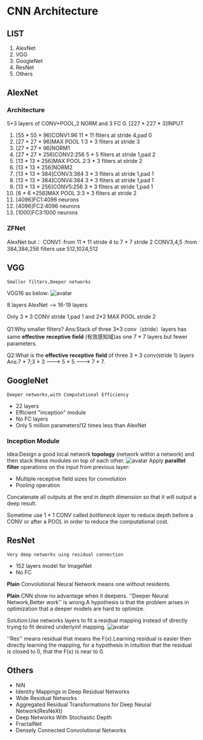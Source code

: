 # CNN Architecture

## LIST

1. AlexNet
2. VGG
3. GoogleNet
4. ResNet
5. Others

## AlexNet
### Architecture
5+3 layers of CONV+POOL,2 NORM and 3 FC
0. [227 * 227 * 3]INPUT
1. [55 * 55 * 96]CONV1:96 11 * 11 fliters at stride 4,pad 0
2. [27 * 27 * 96]MAX POOL 1:3 * 3 fliters at stride 3
3. [27 * 27 * 96]NORM1
4. [27 * 27 * 256]CONV2:256 5 * 5 fliters at stride 1,pad 2
5. [13 * 13 * 256]MAX POOL 2:3 * 3 fliters at stride 2
6. [13 * 13 * 256]NORM2
7. [13 * 13 * 384]CONV3:384 3 * 3 fliters at stride 1,pad 1
8. [13 * 13 * 384]CONV4:384 3 * 3 fliters at stride 1,pad 1
9. [13 * 13 * 256]CONV5:256 3 * 3 fliters at stride 1,pad 1
10. [6 * 6 *256]MAX POOL 3:3 * 3 fliters at stride 2
11. [4096]FC1:4096 neurons
12. [4096]FC2:4096 neurons
13. [1000]FC3:1000 neurons

### ZFNet
AlexNet but：
CONV1 :from 11 * 11 stride 4 to 7 * 7 stride 2
CONV3,4,5 :from 384,384,256 filters use 512,1024,512

## VGG
```
Smaller filters,Deeper networks
```

VGG16 as below:
![avatar](./L9_Pic1.png)

8 layers AlexNet --> 16-19 layers

Only 3 * 3 CONV stride 1,pad 1 and 2*2 MAX POOL stride 2

Q1:Why smaller filters?
Ans:Stack of three 3*3 conv（stride）layers has same __effective__ __receptive__ __field__ (有效感知域)as one 7 * 7 layers but fewer parameters.

Q2:What is the __effective__ __receptive__ __field__ of three 3 * 3 conv(stride 1) layers
Ans:7 * 7;3 * 3 ---> 5 * 5 ---> 7 * 7.

## GoogleNet

```
Deeper networks,with Computational Efficiency
```

- 22 layers
- Efficient "inception" module
- No FC layers
- Only 5 million parameters!12 times less than AlexNet

### Inception Module
Idea:Design a good local network __topology__ (network within a network) and then stack these modules on top of each other.
![avatar](./L9_Pic2.png)
Apply __paralllel__ __filter__ operations on the input from previous layer:
- Multiple receptive field sizes for convolution
- Pooling operation

Concatenate all outputs at the end in depth dimension so that it will output a deep result.

Sometime use 1 * 1 CONV called *bottleneck layer* to reduce depth before a CONV or after a POOL in order to reduce the computational cost.

## ResNet
```
Very deep networks uing residual connection
```

- 152 layers model for ImageNet
- No FC

__Plain__ Convolutional Neural Network means one without residents.

__Plain__ CNN show no advantage when it deepens.
''Deeper Neural Network,Better work'' is wrong.A hypothesis is that the problem arises in optimization that a deeper models are hard to optimize.

Solution:Use networks layers to fit a residual mapping instead of directly trying to fit desired underlyinf mapping.
![avatar](./L9_Pic3.png)

''Res'' means residual that means the F(x).Learning residual is easier then directly learning the mapping, for a hypothesis in intuition that the residual is closed to 0, that the F(x) is near to 0.

## Others
- NiN
- Identity Mappings in Deep Residual Networks
- Wide Residual Networks
- Aggregated Residual Transformations for Deep Neural Network(ResNeXt)
- Deep Networks With Stochastic Depth
- FractalNet
- Densely Connected Convolutional Networks